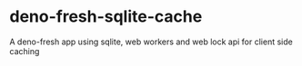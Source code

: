 # deno-fresh-sqlite-cache
A deno-fresh app using sqlite, web workers and web lock api for client side caching
